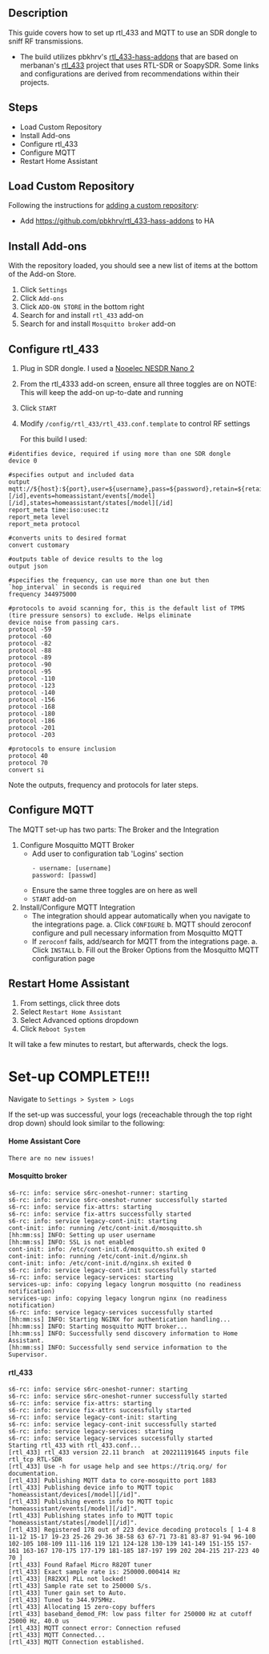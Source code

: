 ## **Description**
This guide covers how to set up rtl_433 and MQTT to use an SDR dongle to sniff RF transmissions.
- The build utilizes pbkhrv's [rtl_433-hass-addons](https://github.com/pbkhrv/rtl_433-hass-addons) that are based on merbanan's [rtl_433](https://github.com/merbanan/rtl_433) project that uses RTL-SDR or SoapySDR. Some links and configurations are derived from recommendations within their projects.

## **Steps**
  - Load Custom Repository
  - Install Add-ons
  - Configure rtl_433
  - Configure MQTT
  - Restart Home Assistant

## **Load Custom Repository**
Following the instructions for [adding a custom repository](https://www.home-assistant.io/common-tasks/os#installing-third-party-add-ons):
   - Add https://github.com/pbkhrv/rtl_433-hass-addons to HA

## **Install Add-ons**
With the repository loaded, you should see a new list of items at the bottom of the Add-on Store.
  1. Click `Settings`
  2. Click `Add-ons`
  3. Click `ADD-ON STORE` in the bottom right
  4. Search for and install `rtl_433` add-on
  5. Search for and install `Mosquitto broker` add-on

## **Configure rtl_433**
  1. Plug in SDR dongle. I used a [Nooelec NESDR Nano 2](https://www.nooelec.com/store/nesdr-nano2.html)
  1. From the rtl_4333 add-on screen, ensure all three toggles are on
     NOTE: This will keep the add-on up-to-date and running
  2. Click `START`
  3. Modify `/config/rtl_433/rtl_433.conf.template` to control RF settings
     
     For this build I used:
```
#identifies device, required if using more than one SDR dongle
device 0 

#specifies output and included data
output mqtt://${host}:${port},user=${username},pass=${password},retain=${retain},devices=homeassistant/devices/[/model] 
[/id],events=homeassistant/events[/model][/id],states=homeassistant/states[/model][/id]
report_meta time:iso:usec:tz
report_meta level
report_meta protocol

#converts units to desired format
convert customary

#outputs table of device results to the log
output json

#specifies the frequency, can use more than one but then `hop_interval` in seconds is required
frequency 344975000

#protocols to avoid scanning for, this is the default list of TPMS (tire pressure sensors) to exclude. Helps eliminate 
device noise from passing cars.
protocol -59
protocol -60
protocol -82
protocol -88
protocol -89
protocol -90
protocol -95
protocol -110
protocol -123
protocol -140
protocol -156
protocol -168
protocol -180
protocol -186
protocol -201
protocol -203 

#protocols to ensure inclusion
protocol 40
protocol 70
convert si
```
Note the outputs, frequency and protocols for later steps.

## **Configure MQTT**
The MQTT set-up has two parts: The Broker and the Integration
1. Configure Mosquitto MQTT Broker
   - Add user to configuration tab 'Logins' section
        ```
        - username: [username]
        password: [passwd]
        ```
    - Ensure the same three toggles are on here as well
    - `START` add-on
2. Install/Configure MQTT Integration
   - The integration should appear automatically when you navigate to the integrations page.
       a. Click `CONFIGURE`
       b. MQTT should zeroconf configure and pull necessary information from Mosquitto MQTT
   - If `zeroconf` fails, add/search for MQTT from the integrations page.
       a. Click `INSTALL`
       b. Fill out the Broker Options from the Mosquitto MQTT configuration page

## **Restart Home Assistant**
1. From settings, click three dots
2. Select `Restart Home Assistant`
3. Select Advanced options dropdown
4. Click `Reboot System`

It will take a few minutes to restart, but afterwards, check the logs.

# Set-up COMPLETE!!!

Navigate to `Settings > System > Logs`

If the set-up was successful, your logs (receachable through the top right drop down) should look similar to the following:

#### Home Assistant Core
```
There are no new issues!
```

#### Mosquitto broker
```
s6-rc: info: service s6rc-oneshot-runner: starting
s6-rc: info: service s6rc-oneshot-runner successfully started
s6-rc: info: service fix-attrs: starting
s6-rc: info: service fix-attrs successfully started
s6-rc: info: service legacy-cont-init: starting
cont-init: info: running /etc/cont-init.d/mosquitto.sh
[hh:mm:ss] INFO: Setting up user username
[hh:mm:ss] INFO: SSL is not enabled
cont-init: info: /etc/cont-init.d/mosquitto.sh exited 0
cont-init: info: running /etc/cont-init.d/nginx.sh
cont-init: info: /etc/cont-init.d/nginx.sh exited 0
s6-rc: info: service legacy-cont-init successfully started
s6-rc: info: service legacy-services: starting
services-up: info: copying legacy longrun mosquitto (no readiness notification)
services-up: info: copying legacy longrun nginx (no readiness notification)
s6-rc: info: service legacy-services successfully started
[hh:mm:ss] INFO: Starting NGINX for authentication handling...
[hh:mm:ss] INFO: Starting mosquitto MQTT broker...
[hh:mm:ss] INFO: Successfully send discovery information to Home Assistant.
[hh:mm:ss] INFO: Successfully send service information to the Supervisor.
```

#### rtl_433
```
s6-rc: info: service s6rc-oneshot-runner: starting
s6-rc: info: service s6rc-oneshot-runner successfully started
s6-rc: info: service fix-attrs: starting
s6-rc: info: service fix-attrs successfully started
s6-rc: info: service legacy-cont-init: starting
s6-rc: info: service legacy-cont-init successfully started
s6-rc: info: service legacy-services: starting
s6-rc: info: service legacy-services successfully started
Starting rtl_433 with rtl_433.conf...
[rtl_433] rtl_433 version 22.11 branch  at 202211191645 inputs file rtl_tcp RTL-SDR
[rtl_433] Use -h for usage help and see https://triq.org/ for documentation.
[rtl_433] Publishing MQTT data to core-mosquitto port 1883
[rtl_433] Publishing device info to MQTT topic "homeassistant/devices[/model][/id]".
[rtl_433] Publishing events info to MQTT topic "homeassistant/events[/model][/id]".
[rtl_433] Publishing states info to MQTT topic "homeassistant/states[/model][/id]".
[rtl_433] Registered 178 out of 223 device decoding protocols [ 1-4 8 11-12 15-17 19-23 25-26 29-36 38-58 63 67-71 73-81 83-87 91-94 96-100 102-105 108-109 111-116 119 121 124-128 130-139 141-149 151-155 157-161 163-167 170-175 177-179 181-185 187-197 199 202 204-215 217-223 40 70 ]
[rtl_433] Found Rafael Micro R820T tuner
[rtl_433] Exact sample rate is: 250000.000414 Hz
[rtl_433] [R82XX] PLL not locked!
[rtl_433] Sample rate set to 250000 S/s.
[rtl_433] Tuner gain set to Auto.
[rtl_433] Tuned to 344.975MHz.
[rtl_433] Allocating 15 zero-copy buffers
[rtl_433] baseband_demod_FM: low pass filter for 250000 Hz at cutoff 25000 Hz, 40.0 us
[rtl_433] MQTT connect error: Connection refused
[rtl_433] MQTT Connected...
[rtl_433] MQTT Connection established.
```
